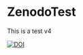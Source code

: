 # ZenodoTest

This is a test v4

[![DOI](https://zenodo.org/badge/776022834.svg)](https://zenodo.org/doi/10.5281/zenodo.10854132)
